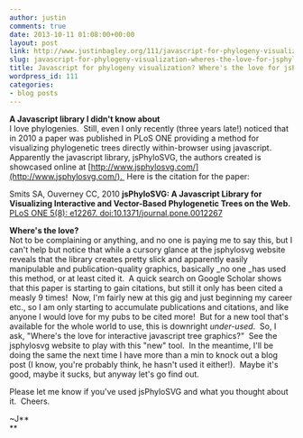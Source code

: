 ```yaml
---
author: justin
comments: true
date: 2013-10-11 01:08:00+00:00
layout: post
link: http://www.justinbagley.org/111/javascript-for-phylogeny-visualization-wheres-the-love-for-jsphylosvg
slug: javascript-for-phylogeny-visualization-wheres-the-love-for-jsphylosvg
title: Javascript for phylogeny visualization? Where's the love for jsPhyloSVG?
wordpress_id: 111
categories:
- blog posts
---
```


**A Javascript library I didn't know about**  
I love phylogenies.  Still, even I only recently (three years late!) noticed that in 2010 a paper was published in PLoS ONE providing a method for visualizing phylogenetic trees directly within-browser using javascript.  Apparently the javascript library, jsPhyloSVG, the authors created is showcased online at [http://www.jsphylosvg.com/](http://www.jsphylosvg.com/).  Here is the citation for the paper:  
  
Smits SA, Ouverney CC, 2010 **jsPhyloSVG: A Javascript Library for Visualizing Interactive and Vector-Based Phylogenetic Trees on the Web.**   
[PLoS ONE 5(8): e12267. doi:10.1371/journal.pone.0012267](http://www.plosone.org/article/info:doi/10.1371/journal.pone.0012267)  
  
**Where's the love?**  
Not to be complaining or anything, and no one is paying me to say this, but I can't help but notice that while a cursory glance at the jsphylosvg website reveals that the library creates pretty slick and apparently easily manipulable and publication-quality graphics, basically _no one _has used this method, or at least cited it.  A quick search on Google Scholar shows that this paper is starting to gain citations, but still it only has been cited a measly 9 times!  Now, I'm fairly new at this gig and just beginning my career etc., so I am only starting to accumulate publications and citations, and like anyone I would love for my pubs to be cited more!  But for a new tool that's available for the whole world to use, this is downright _under-used_.  So, I ask, "Where's the love for interactive javascript tree graphics?"  See the jsphylosvg website to play with this "new" tool.  In the meantime, I'll be doing the same the next time I have more than a min to knock out a blog post (I know, you're probably think, he hasn't used it either!).  Maybe it's good, maybe it sucks, but anyway let's go find out.  
  
Please let me know if you've used jsPhyloSVG and what you thought about it.  Cheers.  
  
~J**  
**
